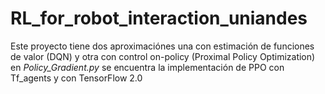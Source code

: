 # RL_for_robot_interaction_uniandes
Este proyecto tiene dos aproximaciónes una con estimación de funciones de valor (DQN) y otra con control on-policy (Proximal Policy Optimization) en _Policy_Gradient.py_ se encuentra la implementación de PPO con Tf_agents y con TensorFlow 2.0
